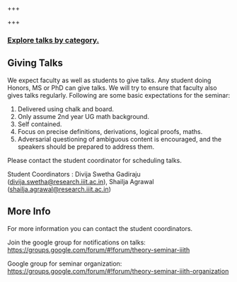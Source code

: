 +++

+++
### <a href="/~theory/seminar/categories">Explore talks by category.</a>

## Giving Talks 
We expect faculty as well as students to give talks. Any student doing Honors, MS or PhD can give talks. We will try to ensure that faculty also gives talks regularly. Following are some basic expectations for the seminar:

1. Delivered using chalk and board.
2. Only assume 2nd year UG math background.
3. Self contained.
4. Focus on precise definitions, derivations, logical proofs, maths.
5. Adversarial questioning of ambiguous content is encouraged, and the speakers should be prepared to address them.

Please contact the student coordinator for scheduling talks.

Student Coordinators : Divija Swetha Gadiraju (divija.swetha@research.iiit.ac.in), Shailja Agrawal (shailja.agrawal@research.iiit.ac.in)



## More Info
For more information you can contact the student coordinators.

Join the google group for notifications on talks: https://groups.google.com/forum/#!forum/theory-seminar-iiith

Google group for seminar organization: https://groups.google.com/forum/#!forum/theory-seminar-iiith-organization